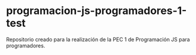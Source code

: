 # programacion-js-programadores-1-test
Repositorio creado para la realización de la PEC 1 de Programación JS para programadores.

